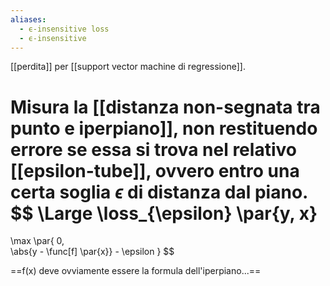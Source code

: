 ```yaml
---
aliases:
  - ϵ-insensitive loss
  - ϵ-insensitive
---
```

[[perdita]] per [[support vector machine di regressione]].

Misura la [[distanza non-segnata tra punto e iperpiano]], non restituendo errore se essa si trova nel relativo [[epsilon-tube]], ovvero entro una certa soglia $\epsilon$ di distanza dal piano.
$$
\Large
\loss_{\epsilon}
\par{y, x}
= 
\max \par{
	0,\
	\abs{y - \func[f] \par{x}} - \epsilon
}
$$

==f(x) deve ovviamente essere la formula dell'iperpiano...==